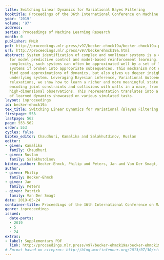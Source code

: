 ```yaml
---
title: Switching Linear Dynamics for Variational Bayes Filtering
booktitle: Proceedings of the 36th International Conference on Machine Learning
year: '2019'
volume: '97'
address: 
series: Proceedings of Machine Learning Research
month: 0
publisher: PMLR
pdf: http://proceedings.mlr.press/v97/becker-ehmck19a/becker-ehmck19a.pdf
url: http://proceedings.mlr.press/v97/beckerehmck19a.html
abstract: System identification of complex and nonlinear systems is a central problem
  for model predictive control and model-based reinforcement learning. Despite their
  complexity, such systems can often be approximated well by a set of linear dynamical
  systems if broken into appropriate subsequences. This mechanism not only helps us
  find good approximations of dynamics, but also gives us deeper insight into the
  underlying system. Leveraging Bayesian inference, Variational Autoencoders and Concrete
  relaxations, we show how to learn a richer and more meaningful state space, e.g.
  encoding joint constraints and collisions with walls in a maze, from partial and
  high-dimensional observations. This representation translates into a gain of accuracy
  of learned dynamics showcased on various simulated tasks.
layout: inproceedings
id: becker-ehmck19a
tex_title: Switching Linear Dynamics for Variational {B}ayes Filtering
firstpage: 553
lastpage: 562
page: 553-562
order: 553
cycles: false
bibtex_editor: Chaudhuri, Kamalika and Salakhutdinov, Ruslan
editor:
- given: Kamalika
  family: Chaudhuri
- given: Ruslan
  family: Salakhutdinov
bibtex_author: Becker-Ehmck, Philip and Peters, Jan and Van Der Smagt, Patrick
author:
- given: Philip
  family: Becker-Ehmck
- given: Jan
  family: Peters
- given: Patrick
  family: Van Der Smagt
date: 2019-05-24
container-title: Proceedings of the 36th International Conference on Machine Learning
genre: inproceedings
issued:
  date-parts:
  - 2019
  - 5
  - 24
extras:
- label: Supplementary PDF
  link: http://proceedings.mlr.press/v97/becker-ehmck19a/becker-ehmck19a-supp.pdf
# Format based on citeproc: http://blog.martinfenner.org/2013/07/30/citeproc-yaml-for-bibliographies/
---
```

